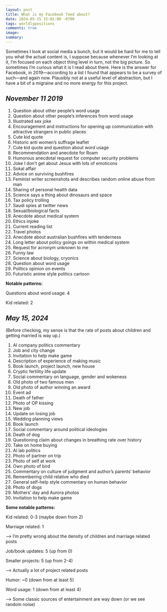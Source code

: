 ```yaml
---
layout: post
title: What is my Facebook feed about?
date: 2024-05-15 15:02:00 -0700
tags: worldlypositions
comments: true
image: 
summary: 
---
```


Sometimes I look at social media a bunch, but it would be hard for me to tell you what the actual content is, I suppose because whenever I’m looking at it, I’m focused on each object thing level in turn, not the big picture. So sometimes I’m curious what it is I read about there. Here is the answer for Facebook, in 2019—according to a list I found that appears to be a survey of such—and again now. Plausibly not at a useful level of abstraction, but I have a bit of a migraine and no more energy for this project.<!--ex-->

## *November 11 2019*

1. Question about other people’s word usage
2. Question about other people’s inferences from word usage
3. Illustrated sex joke
4. Encouragement and instructions for opening up communication with attractive strangers in public places
5. Cute kid quote
6. Historic anti women’s suffrage leaflet
7. Cute kid quote and question about word usage
8. Recommendation and anecdote for Roam
9. Humorous anecdotal request for computer security problems
10. Joke I don’t get about Jesus with lots of emoticons
11. Sokal affair
12. Advice on surviving bushfires
13. Feminist writer screenshots and describes random online abuse from man
14. Sharing of personal health data
15. Science says a thing about dinosaurs and space
16. Tax policy trolling
17. Saudi spies at twitter news
18. Sexual/biological facts
19. Anecdote about medical system
20. Ethics injoke
21. Current reading list
22. Travel photos
23. Anecdote about australian bushfires with tenderness
24. Long letter about policy goings on within medical system
25. Request for acronym unknown to me
26. Funny law
27. Science about biology, cryonics
28. Question about word usage
29. Politics opinion on events
30. Futuristic anime style politics cartoon

**Notable patterns:**

Questions about word usage: 4

Kid related: 2

## *May 15, 2024*

(Before checking, my sense is that the rate of posts about children and getting married is way up.)

1. AI company politics commentary
2. Job and city change
3. Invitation to help make game
4. Description of experience of making music
5. Book launch, project launch, new house
6. Cryptic fertility life update
7. Social commentary on language, gender and wokeness
8. Old photo of two famous men
9. Old photo of author winning an award
10. Event ad
11. Death of father
12. Photo of OP kissing
13. New job
14. Update on losing job
15. Wedding planning views
16. Book launch
17. Social commentary around political ideologies
18. Death of dog
19. Questioning claim about changes in breathing rate over history
20. Take on home buying
21. AI lab politics
22. Photo of partner on trip
23. Photo of self at work
24. Own photo of bird
25. Commentary on culture of judgment and author’s parents’ behavior
26. Remembering child relative who died
27. General self-help style commentary on human behavior
28. Photo of dogs
29. Mothers’ day and Aurora photos
30. Invitation to help make game

**Some notable patterns:**

Kid related: 0-3 (maybe down from 2)

Marriage related: 1

—> I’m pretty wrong about the density of children and marriage related posts

Job/book updates: 5 (up from 0)

Smaller projects: 5 (up from 2-4)

—> Actually a lot of project related posts

Humor: ~0 (down from at least 5)

Word usage: 1 (down from at least 4)

—> Some classic sources of entertainment are way down (or we see random noise)

